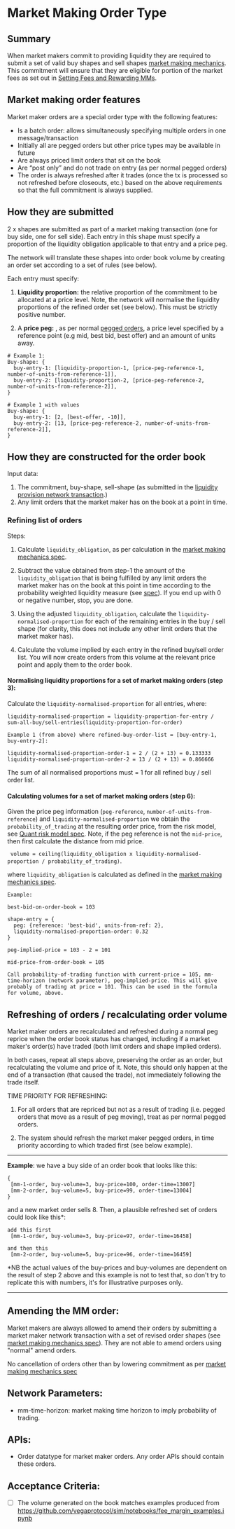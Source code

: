 # Market Making Order Type

## Summary 

When market makers commit to providing liquidity they are required to submit a set of valid buy shapes and sell shapes [market making mechanics](./0044-lp-mechanics.md). This commitment will ensure that they are eligible for portion of the market fees as set out in [Setting Fees and Rewarding MMs](./0042-setting-fees-and-rewarding-lps.md).


## Market making order features

Market maker orders are a special order type with the following features:
- Is a batch order: allows simultaneously specifying multiple orders in one message/transaction
- Initially all are pegged orders but other price types may be available in future
- Are always priced limit orders that sit on the book
- Are “post only” and do not trade on entry (as per normal pegged orders)
- The order is always refreshed after it trades (once the tx is processed so not refreshed before closeouts, etc.) based on the above requirements so that the full commitment is always supplied.


## How they are submitted

2 x shapes are submitted as part of a market making transaction (one for buy side, one for sell side). Each entry in this shape must specify a proportion of the liquidity obligation applicable to that entry and a price peg.

The network will translate these shapes into order book volume by creating an order set according to a set of rules (see below).

Each entry must specify:

1. **Liquidity proportion:** the relative proportion of the commitment to be allocated at a price level. Note, the network will normalise the liquidity proportions of the refined order set (see below). This must be strictly positive number.

2. A **price peg:** , as per normal [pegged orders](), a price level specified by a reference point (e.g mid, best bid, best offer) and an amount of units away. 

```
# Example 1:
Buy-shape: {
  buy-entry-1: [liquidity-proportion-1, [price-peg-reference-1, number-of-units-from-reference-1]],
  buy-entry-2: [liquidity-proportion-2, [price-peg-reference-2, number-of-units-from-reference-2]],
}

# Example 1 with values
Buy-shape: {
  buy-entry-1: [2, [best-offer, -10]],
  buy-entry-2: [13, [price-peg-reference-2, number-of-units-from-reference-2]],
}

```

## How they are constructed for the order book

Input data:
1. The commitment, buy-shape, sell-shape (as submitted in the [liquidity provision network transaction](./0044-lp-mechanics.md).) 
1. Any limit orders that the market maker has on the book at a point in time.

### Refining list of orders

Steps:

1. Calculate `liquidity_obligation`, as per calculation in the [market making mechanics spec](./0044-lp-mechanics.md).

1. Subtract the value obtained from step-1 the amount of the `liquidity_obligation` that is being fulfilled by any limit orders the market maker has on the book at this point in time according to the probability weighted liquidity measure (see [spec](0034-prob-weighted-liqudity-measure.ipynb)). If you end up with 0 or negative number, stop, you are done.

1. Using the adjusted `liquidity_obligation`, calculate the `liquidity-normalised-proportion` for each of the remaining entries in the buy / sell shape (for clarity, this does not include any other limit orders that the market maker has).

1. Calculate the volume implied by each entry in the refined buy/sell order list. You will now create orders from this volume at the relevant price point and apply them to the order book. 


#### Normalising liquidity proportions for a set of market making orders (step 3):

Calculate the `liquidity-normalised-proportion` for all entries, where:

`liquidity-normalised-proportion = liquidity-proportion-for-entry / sum-all-buy/sell-entries(liquidity-proportion-for-order)`

```
Example 1 (from above) where refined-buy-order-list = [buy-entry-1, buy-entry-2]:

liquidity-normalised-proportion-order-1 = 2 / (2 + 13) = 0.133333
liquidity-normalised-proportion-order-2 = 13 / (2 + 13) = 0.866666

```
The sum of all normalised proportions must = 1 for all refined buy / sell order list.

#### Calculating volumes for a set of market making orders (step 6):

Given the price peg information (`peg-reference`, `number-of-units-from-reference`) and  `liquidity-normalised-proportion` we obtain the `probability_of_trading` at the resulting order price, from the risk model, see [Quant risk model spec](0018-quant-risk-models.ipynb). Note, if the peg reference is not the `mid-price`, then first calculate the distance from mid price.

``` volume = ceiling(liquidity_obligation x liquidity-normalised-proportion / probability_of_trading)```. 

where `liquidity_obligation` is calculated as defined in the [market making mechanics spec](./0044-lp-mechanics.md).

```
Example: 

best-bid-on-order-book = 103

shape-entry = {
  peg: {reference: 'best-bid', units-from-ref: 2}, 
  liquidity-normalised-proportion-order: 0.32
}

peg-implied-price = 103 - 2 = 101

mid-price-from-order-book = 105

Call probability-of-trading function with current-price = 105, mm-time-horizon (network parameter), peg-implied-price. This will give probably of trading at price = 101. This can be used in the formula for volume, above.

```

## Refreshing of orders / recalculating order volume

Market maker orders are recalculated and refreshed during a normal peg reprice when the order book status has changed, including if a market maker's order(s) have traded (both limit orders and shape implied orders).

In both cases, repeat all steps above, preserving the order as an order, but recalculating the volume and price of it. Note, this should only happen at the end of a transaction (that caused the trade), not immediately following the trade itself. 

TIME PRIORITY FOR REFRESHING:

1. For all orders that are repriced but not as a result of trading (i.e. pegged orders that move as a result of peg moving), treat as per normal pegged orders.

1. The system should refresh the market maker pegged orders, in time priority according to which traded first (see below example).

________________________
**Example**: we have a buy side of an order book that looks like this:
```
{
 [mm-1-order, buy-volume=3, buy-price=100, order-time=13007]
 [mm-2-order, buy-volume=5, buy-price=99, order-time=13004]
}
```
and a new market order sells 8. Then, a plausible refreshed set of orders could look like this*:

```
add this first
 [mm-1-order, buy-volume=3, buy-price=97, order-time=16458]

and then this
 [mm-2-order, buy-volume=5, buy-price=96, order-time=16459]
```

*NB the actual values of the buy-prices and buy-volumes are dependent on the result of step 2 above and this example is not to test that, so don't try to replicate this with numbers, it's for illustrative purposes only.
________________________

## Amending the MM order:

Market makers are always allowed to amend their orders by submitting a market maker network transaction with a set of revised order shapes (see [market making mechanics spec](./0000-mm-mechanics.md)). They are not able to amend orders using "normal" amend orders.

No cancellation of orders other than by lowering commitment as per [market making mechanics spec](./0000-mm-mechanics.md)


## Network Parameters:
* mm-time-horizon: market making time horizon to imply probability of trading.

## APIs:
* Order datatype for market maker orders. Any order APIs should contain these orders.

## Acceptance Criteria:
- [ ] The volume generated on the book matches examples produced from https://github.com/vegaprotocol/sim/notebooks/fee_margin_examples.ipynb

